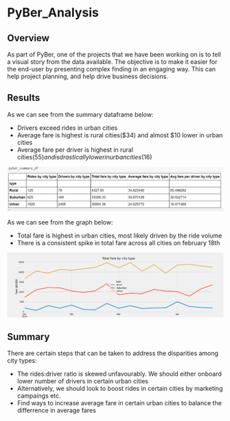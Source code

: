 # PyBer_Analysis

## Overview

As part of PyBer, one of the projects that we have been working on is to tell a visual story from the data available. The objective is to make it easier for the end-user by presenting complex finding in an engaging way. This can help project planning, and help drive business decisions.

## Results

As we can see from the summary dataframe below:
* Drivers exceed rides in urban cities
* Average fare is highest is rural cities($34) and almost $10 lower in urban cities
* Average fare per driver is highest in rural cities($55) and is drastically lower in urban cities($16)

![Analysis_graphs](analysis/dataframe.PNG)

As we can see from the graph below:
* Total fare is highest in urban cities, most likely driven by the ride volume
* There is a consistent spike in total fare across all cities on february 18th

![Analysis_graphs](analysis/pyber_fare_summary.png)


## Summary

There are certain steps that can be taken to address the disparities among city types:
* The rides:driver ratio is skewed unfavourably. We should either onboard lower number of drivers in certain urban cities
* Alternatively, we should look to boost rides in certain cities by marketing campaings etc.
* Find ways to increase average fare in certain urban cities to balance the differrence in average fares
